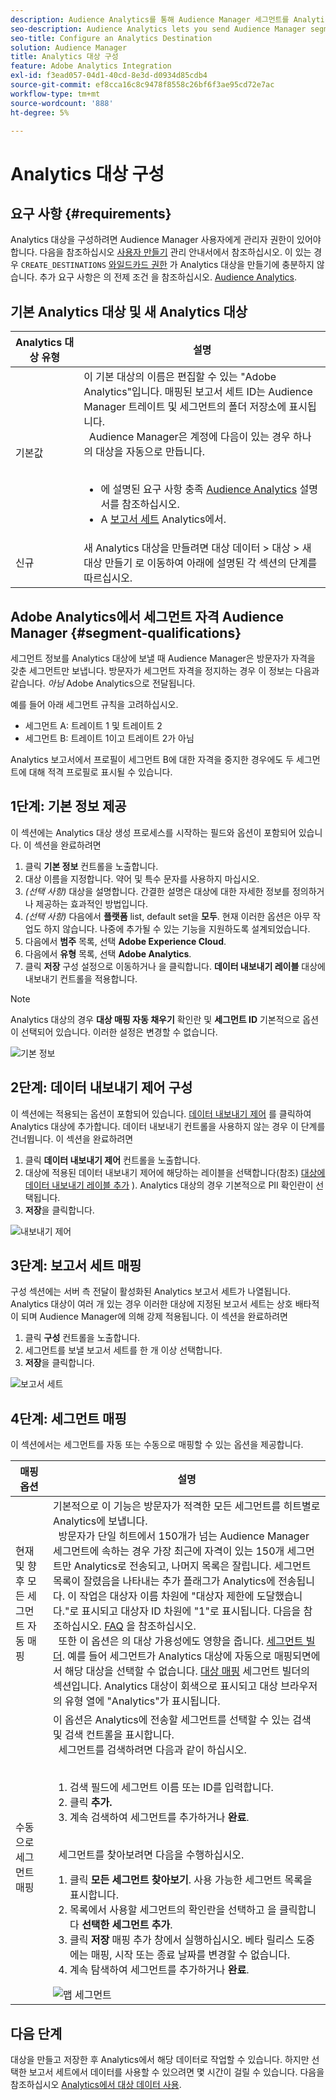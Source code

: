 ```yaml
---
description: Audience Analytics를 통해 Audience Manager 세그먼트를 Analytics에 보낼 수 있습니다. 이 기능을 사용하려면 Analytics 대상을 만들고 세그먼트를 Audience Manager의 대상에 매핑합니다.
seo-description: Audience Analytics lets you send Audience Manager segments to Analytics. To use this feature, you create an Analytics destination and map segments to it in Audience Manager.
seo-title: Configure an Analytics Destination
solution: Audience Manager
title: Analytics 대상 구성
feature: Adobe Analytics Integration
exl-id: f3ead057-04d1-40cd-8e3d-d0934d85cdb4
source-git-commit: ef8cca16c8c9478f8558c26bf6f3ae95cd72e7ac
workflow-type: tm+mt
source-wordcount: '888'
ht-degree: 5%

---
```


# Analytics 대상 구성

## 요구 사항 {#requirements}

Analytics 대상을 구성하려면 Audience Manager 사용자에게 관리자 권한이 있어야 합니다. 다음을 참조하십시오 [사용자 만들기](/help/using/features/administration/administration-overview.md#create-users) 관리 안내서에서 참조하십시오. 이 있는 경우 `CREATE_DESTINATIONS` [와일드카드 권한](/help/using/features/administration/administration-overview.md#wild-card-permissions) 가 Analytics 대상을 만들기에 충분하지 않습니다.
추가 요구 사항은 의 전제 조건 을 참조하십시오. [Audience Analytics](https://experienceleague.adobe.com/docs/analytics/integration/audience-analytics/mc-audiences-aam.html).

## 기본 Analytics 대상 및 새 Analytics 대상

| Analytics 대상 유형 | 설명 |
|---|---|
| 기본값 | 이 기본 대상의 이름은 편집할 수 있는 &quot;Adobe Analytics&quot;입니다. 매핑된 보고서 세트 ID는 Audience Manager 트레이트 및 세그먼트의 폴더 저장소에 표시됩니다. <br>  Audience Manager은 계정에 다음이 있는 경우 하나의 대상을 자동으로 만듭니다. <br>  <ul><li>에 설명된 요구 사항 충족 [Audience Analytics](https://experienceleague.adobe.com/docs/analytics/integration/audience-analytics/mc-audiences-aam.html) 설명서를 참조하십시오.</li><li>A [보고서 세트](https://experienceleague.adobe.com/docs/analytics/admin/manage-report-suites/report-suites-admin.html) Analytics에서.</li></ul> |
| 신규 | 새 Analytics 대상을 만들려면 대상 데이터 > 대상 > 새 대상 만들기 로 이동하여 아래에 설명된 각 섹션의 단계를 따르십시오. |

## Adobe Analytics에서 세그먼트 자격 Audience Manager {#segment-qualifications}

세그먼트 정보를 Analytics 대상에 보낼 때 Audience Manager은 방문자가 자격을 갖춘 세그먼트만 보냅니다. 방문자가 세그먼트 자격을 정지하는 경우 이 정보는 다음과 같습니다. _아님_ Adobe Analytics으로 전달됩니다.

예를 들어 아래 세그먼트 규칙을 고려하십시오.

* 세그먼트 A: 트레이트 1 및 트레이트 2
* 세그먼트 B: 트레이트 1이고 트레이트 2가 아님

Analytics 보고서에서 프로필이 세그먼트 B에 대한 자격을 중지한 경우에도 두 세그먼트에 대해 적격 프로필로 표시될 수 있습니다.

## 1단계: 기본 정보 제공

이 섹션에는 Analytics 대상 생성 프로세스를 시작하는 필드와 옵션이 포함되어 있습니다. 이 섹션을 완료하려면

1. 클릭 **기본 정보** 컨트롤을 노출합니다.
2. 대상 이름을 지정합니다. 약어 및 특수 문자를 사용하지 마십시오.
3. *(선택 사항)* 대상을 설명합니다. 간결한 설명은 대상에 대한 자세한 정보를 정의하거나 제공하는 효과적인 방법입니다.
4. *(선택 사항)* 다음에서 **플랫폼** list, default set을 **모두**. 현재 이러한 옵션은 아무 작업도 하지 않습니다. 나중에 추가될 수 있는 기능을 지원하도록 설계되었습니다.
5. 다음에서 **범주** 목록, 선택 **Adobe Experience Cloud**.
6. 다음에서 **유형** 목록, 선택 **Adobe Analytics**.
7. 클릭 **저장** 구성 설정으로 이동하거나 을 클릭합니다. **데이터 내보내기 레이블** 대상에 내보내기 컨트롤을 적용합니다.

>[!NOTE]
>
>Analytics 대상의 경우 **대상 매핑 자동 채우기** 확인란 및 **세그먼트 ID** 기본적으로 옵션이 선택되어 있습니다. 이러한 설정은 변경할 수 없습니다.

![기본 정보](assets/basicinformation.png)

## 2단계: 데이터 내보내기 제어 구성

이 섹션에는 적용되는 옵션이 포함되어 있습니다. [데이터 내보내기 제어](/help/using/features/data-export-controls.md) 를 클릭하여 Analytics 대상에 추가합니다. 데이터 내보내기 컨트롤을 사용하지 않는 경우 이 단계를 건너뜁니다. 이 섹션을 완료하려면

1. 클릭 **데이터 내보내기 제어** 컨트롤을 노출합니다.
1. 대상에 적용된 데이터 내보내기 제어에 해당하는 레이블을 선택합니다(참조) [대상에 데이터 내보내기 레이블 추가](/help/using/features/destinations/add-data-export-labels.md) ). Analytics 대상의 경우 기본적으로 PII 확인란이 선택됩니다.
1. **저장**&#x200B;을 클릭합니다.

![내보내기 제어](assets/exportControls.png)

## 3단계: 보고서 세트 매핑

구성 섹션에는 서버 측 전달이 활성화된 Analytics 보고서 세트가 나열됩니다. Analytics 대상이 여러 개 있는 경우 이러한 대상에 지정된 보고서 세트는 상호 배타적이 되며 Audience Manager에 의해 강제 적용됩니다. 이 섹션을 완료하려면

1. 클릭 **구성** 컨트롤을 노출합니다.
1. 세그먼트를 보낼 보고서 세트를 한 개 이상 선택합니다.
1. **저장**&#x200B;을 클릭합니다.

![보고서 세트](assets/reportSuites.png)

## 4단계: 세그먼트 매핑

이 섹션에서는 세그먼트를 자동 또는 수동으로 매핑할 수 있는 옵션을 제공합니다.

| 매핑 옵션 | 설명 |
|---|---|
| 현재 및 향후 모든 세그먼트 자동 매핑 | 기본적으로 이 기능은 방문자가 적격한 모든 세그먼트를 히트별로 Analytics에 보냅니다. <br>  방문자가 단일 히트에서 150개가 넘는 Audience Manager 세그먼트에 속하는 경우 가장 최근에 자격이 있는 150개 세그먼트만 Analytics로 전송되고, 나머지 목록은 잘립니다. 세그먼트 목록이 잘렸음을 나타내는 추가 플래그가 Analytics에 전송됩니다. 이 작업은 대상자 이름 차원에 &quot;대상자 제한에 도달했습니다.&quot;로 표시되고 대상자 ID 차원에 &quot;1&quot;로 표시됩니다. 다음을 참조하십시오. [FAQ](https://experienceleague.adobe.com/docs/analytics/integration/audience-analytics/audience-analytics-workflow/mc-audiences-faqs.html) 을 참조하십시오. <br>  또한 이 옵션은 의 대상 가용성에도 영향을 줍니다. [세그먼트 빌더](/help/using/features/segments/segment-builder.md). 예를 들어 세그먼트가 Analytics 대상에 자동으로 매핑되면에서 해당 대상을 선택할 수 없습니다. [대상 매핑](/help/using/features/segments/segment-builder.md#segment-builder-controls-destinations) 세그먼트 빌더의 섹션입니다. Analytics 대상이 회색으로 표시되고 대상 브라우저의 유형 열에 &quot;Analytics&quot;가 표시됩니다. |
| 수동으로 세그먼트 매핑 | 이 옵션은 Analytics에 전송할 세그먼트를 선택할 수 있는 검색 및 검색 컨트롤을 표시합니다. <br>  세그먼트를 검색하려면 다음과 같이 하십시오. <br>  <ol><li>검색 필드에 세그먼트 이름 또는 ID를 입력합니다.</li><li>클릭 <b>추가.</b></li><li>계속 검색하여 세그먼트를 추가하거나 <b>완료</b>.</li></ol><br>  세그먼트를 찾아보려면 다음을 수행하십시오. <ol><li>클릭 <b>모든 세그먼트 찾아보기</b>. 사용 가능한 세그먼트 목록을 표시합니다.</li><li>목록에서 사용할 세그먼트의 확인란을 선택하고 을 클릭합니다 <b>선택한 세그먼트 추가</b>.</li><li>클릭 <b>저장</b> 매핑 추가 창에서 실행하십시오. 베타 릴리스 도중에는 매핑, 시작 또는 종료 날짜를 변경할 수 없습니다.</li><li>계속 탐색하여 세그먼트를 추가하거나 <b>완료</b>.</li></ol> ![맵 세그먼트](assets/mapSegments.png) |

## 다음 단계

대상을 만들고 저장한 후 Analytics에서 해당 데이터로 작업할 수 있습니다. 하지만 선택한 보고서 세트에서 데이터를 사용할 수 있으려면 몇 시간이 걸릴 수 있습니다. 다음을 참조하십시오 [Analytics에서 대상 데이터 사용](https://experienceleague.adobe.com/docs/analytics/integration/audience-analytics/audience-analytics-workflow/use-audience-data-analytics.html).
